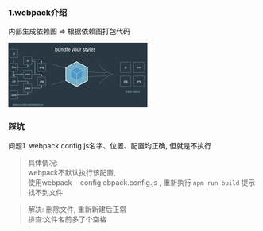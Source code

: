 ### 1.webpack介绍

内部生成依赖图 => 根据依赖图打包代码

![依赖图](./img/001_01.gif)



### 踩坑

问题1. webpack.config.js名字、位置、配置均正确, 但就是不执行

> 具体情况:  
> webpack不默认执行该配置,  
> 使用webpack --config ebpack.config.js , 重新执行 `npm run build` 提示找不到文件

> 解决: 删除文件, 重新新建后正常  
> 排查:文件名前多了个空格